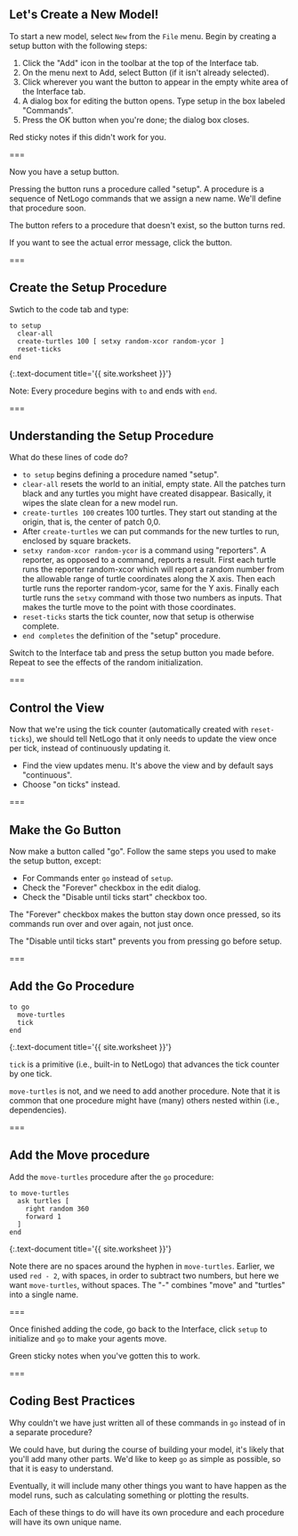 ---
---

## Let's Create a New Model!

To start a new model, select `New` from the `File` menu. Begin by creating a setup button with the following steps:

1. Click the "Add" icon in the toolbar at the top of the Interface tab. 
1. On the menu next to Add, select Button (if it isn't already selected). 
1. Click wherever you want the button to appear in the empty white area of the Interface tab. 
1. A dialog box for editing the button opens. Type setup in the box labeled "Commands". 
1. Press the OK button when you're done; the dialog box closes.

Red sticky notes if this didn't work for you.

===

Now you have a setup button. 

Pressing the button runs a procedure called "setup". A procedure is a sequence of NetLogo commands that we assign a new name. We'll define that procedure soon. 

The button refers to a procedure that doesn't exist, so the button turns red. 

If you want to see the actual error message, click the button.

===

## Create the Setup Procedure

Swtich to the code tab and type:

~~~
to setup
  clear-all
  create-turtles 100 [ setxy random-xcor random-ycor ]
  reset-ticks
end
~~~
{:.text-document title='{{ site.worksheet }}'}

Note: Every procedure begins with `to` and ends with `end`.

===

## Understanding the Setup Procedure

What do these lines of code do?

- `to setup` begins defining a procedure named "setup". 
- `clear-all` resets the world to an initial, empty state. All the patches turn black and any turtles you might have created disappear. Basically, it wipes the slate clean for a new model run. 
- `create-turtles 100` creates 100 turtles. They start out standing at the origin, that is, the center of patch 0,0. 
- After `create-turtles` we can put commands for the new turtles to run, enclosed by square brackets. 
- `setxy random-xcor random-ycor` is a command using "reporters". A reporter, as opposed to a command, reports a result. First each turtle runs the reporter random-xcor which will report a random number from the allowable range of turtle coordinates along the X axis. Then each turtle runs the reporter random-ycor, same for the Y axis. Finally each turtle runs the `setxy` command with those two numbers as inputs. That makes the turtle move to the point with those coordinates. 
- `reset-ticks` starts the tick counter, now that setup is otherwise complete. 
- `end completes` the definition of the "setup" procedure. 

Switch to the Interface tab and press the setup button you made before. Repeat to see the effects of the random initialization.

===

## Control the View

Now that we're using the tick counter (automatically created with `reset-ticks`), we should tell NetLogo that it only needs to update the view once per tick, instead of continuously updating it. 

- Find the view updates menu. It's above the view and by default says "continuous". 
- Choose "on ticks" instead. 

===

## Make the Go Button

Now make a button called "go". Follow the same steps you used to make the setup button, except: 

- For Commands enter `go` instead of `setup`. 
- Check the "Forever" checkbox in the edit dialog. 
- Check the "Disable until ticks start" checkbox too. 

The "Forever" checkbox makes the button stay down once pressed, so its commands run over and over again, not just once. 

The "Disable until ticks start" prevents you from pressing go before setup. 

===

## Add the Go Procedure

~~~
to go
  move-turtles
  tick
end
~~~
{:.text-document title='{{ site.worksheet }}'}

`tick` is a primitive (i.e., built-in to NetLogo) that advances the tick counter by one tick. 

`move-turtles` is not, and we need to add another procedure. Note that it is common that one procedure might have (many) others nested within (i.e., dependencies).

===

## Add the Move procedure

Add the `move-turtles` procedure after the `go` procedure: 

~~~
to move-turtles
  ask turtles [
    right random 360
    forward 1
  ]
end
~~~
{:.text-document title='{{ site.worksheet }}'}

Note there are no spaces around the hyphen in `move-turtles`. Earlier, we used `red - 2`, with spaces, in order to subtract two numbers, but here we want `move-turtles`, without spaces. The "-" combines "move" and "turtles" into a single name.

===

Once finished adding the code, go back to the Interface, click `setup` to initialize and `go` to make your agents move.

Green sticky notes when you've gotten this to work.

===

## Coding Best Practices

Why couldn't we have just written all of these commands in `go` instead of in a separate procedure?

We could have, but during the course of building your model, it's likely that you'll add many other parts. We'd like to keep `go` as simple as possible, so that it is easy to understand. 

Eventually, it will include many other things you want to have happen as the model runs, such as calculating something or plotting the results. 

Each of these things to do will have its own procedure and each procedure will have its own unique name. 
